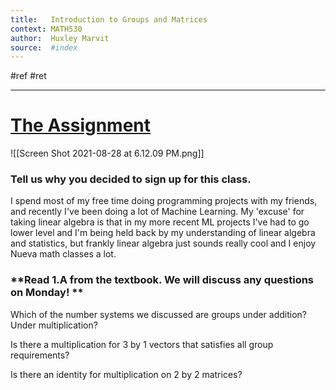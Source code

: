 ```yaml
---
title:   Introduction to Groups and Matrices
context: MATH530
author:  Huxley Marvit
source:  #index
---
```


#ref #ret 

---

# [The Assignment](https://nuevaschool.instructure.com/courses/3718/assignments/61005)

![[Screen Shot 2021-08-28 at 6.12.09 PM.png]]





### **Tell us why you decided to sign up for this class.**

I spend most of my free time doing programming projects with my friends, and recently I've been doing a lot of Machine Learning. My 'excuse' for taking linear algebra is that in my more recent ML projects I've had to go lower level and I'm being held back by my understanding of linear algebra and statistics, but frankly linear algebra just sounds really cool and I enjoy Nueva math classes a lot.


###  **Read 1.A from the textbook. We will discuss any questions on Monday! **






Which of the number systems we discussed are groups under addition? Under multiplication?

Is there a multiplication for 3 by 1 vectors that satisfies all group requirements?

Is there an identity for multiplication on 2 by 2 matrices?












